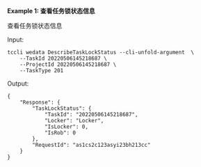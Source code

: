 **Example 1: 查看任务锁状态信息**

查看任务锁状态信息

Input: 

```
tccli wedata DescribeTaskLockStatus --cli-unfold-argument  \
    --TaskId 20220506145218687 \
    --ProjectId 20220506145218687 \
    --TaskType 201
```

Output: 
```
{
    "Response": {
        "TaskLockStatus": {
            "TaskId": "20220506145218687",
            "Locker": "Locker",
            "IsLocker": 0,
            "IsRob": 0
        },
        "RequestId": "as1cs2c123asyi23bh213cc"
    }
}
```

